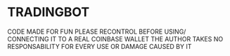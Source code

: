 # TRADINGBOT
CODE MADE FOR FUN PLEASE RECONTROL BEFORE USING/ CONNECTING IT TO A REAL COINBASE WALLET
THE AUTHOR TAKES NO RESPONSABILITY FOR EVERY USE OR DAMAGE CAUSED BY IT 
